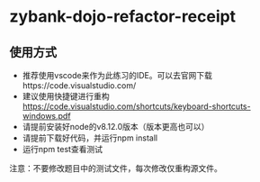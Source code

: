 # zybank-dojo-refactor-receipt

## 使用方式

- 推荐使用vscode来作为此练习的IDE。可以去官网下载https://code.visualstudio.com/
- 建议使用快捷键进行重构 https://code.visualstudio.com/shortcuts/keyboard-shortcuts-windows.pdf
- 请提前安装好node的v8.12.0版本（版本更高也可以）
- 请提前下载好代码，并运行npm install
- 运行npm test查看测试

注意：不要修改题目中的测试文件，每次修改仅重构源文件。
